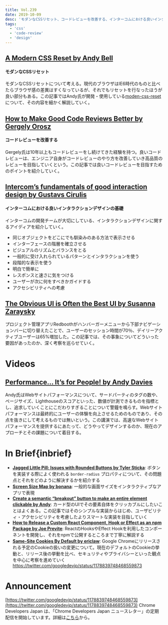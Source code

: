 ```yaml
---
title: Vol.239
date: 2019-10-09
desc: 'モダンなCSSリセット、コードレビューを改善する、インターコムにおける良いインタラクションデザインの基礎、ほか計10リンク'
tags:
  - 'css'
  - 'code-review'
  - 'design'
---
```


## [A Modern CSS Reset by Andy Bell](https://hankchizljaw.com/wrote/a-modern-css-reset/)

#### モダンなCSSリセット
モダンなCSSリセットについて考える。現代のブラウザはIE6時代のものと比べたらブラウザ感の差異はすくなっているが、それでもリセットを行なったほうが良い部分もある。この記事ではAndy氏が開発・使用している[moden-css-reset](https://www.npmjs.com/package/modern-css-reset)について、その内容を細かく解説していく。

## [How to Make Good Code Reviews Better by Gergely Orosz](https://stackoverflow.blog/2019/09/30/how-to-make-good-code-reviews-better/)

#### コードレビューを改善する
Gergely氏は10年以上もコードレビューをし続けてきた経験を持つ。良いコードレビューは、エンジニア自身がコードレビューのやり方を改善していき高品質のレビューを目指していくという。この記事では良いコードレビューを目指すためのポイントを紹介していく。

## [Intercom’s fundamentals of good interaction design by Gustavs Cirulis](https://www.intercom.com/blog/fundamentals-good-interaction-design)

#### インターコムにおける良いインタラクションデザインの基礎
インターコムの開発チームが大切にしている、インタラクションデザインに関するアイディアを紹介していく。

- 同じオブジェクトをどこにでも馴染みのある方法で表示させる
- インターフェースの階層を確立させる
- ビジュアルのリズムとバランスをとる
- 一般的に受け入れられているパターンとインタラクションを使う
- 段階的な表示を使う
- 明白で簡単に
- レスポンスと速さに気をつける
- ユーザーが次に何をすべきかガイドする
- アクセシビリティへの考慮

## [The Obvious UI is Often the Best UI by Susanna Zaraysky](https://medium.com/google-design/the-obvious-ui-is-often-the-best-ui-7a25597d79fd)

プロジェクト管理アプリRedboothがハンバーガーメニューから下部ナビゲーションバーに切り替えたことで、ユーザーのセッション時間が70％、デイリーアクティブユーザーは65%増加した。この記事では、その事象についてどういった要因があったのか、深く考察を巡らせていく。

# Videos

## [Performance… It’s for People! by Andy Davies](https://noti.st/andydavies/BmWljg/performance-its-for-people)

Andy氏はWebサイトパフォーマンスについて、サードパーティのタグの数や、ページサイズ、Lighthouseのスコアといった、数値が計測できるものを指標とし、追求していくことにこだわりすぎることについて警鐘を鳴らす。Webサイトパフォーマンスは最終的にユーザーの体験を向上させるためのものであり、その点を抜きにして考えるものでは無いという。この講演では、高速なWebサイトパフォーマンスを提供するにあたって、どうやってデザインするのか、現在のアプローチとその課題について着目する。

# In Brief{inbrief}
- [**Jagged Little Pill: Issues with Rounded Buttons by Tyler Sticka**](https://cloudfour.com/thinks/jagged-little-pill-issues-with-rounded-buttons/): ボタンを実装する際によく使われる `border-radius` プロパティについて、その問題点とそれをどのように解決するかを紹介する
- [**Screen Size Map by bonana**](https://www.screensizemap.com): 一般的な画面サイズをインタラクティブなアプリで表現
- [**Create a semantic “breakout” button to make an entire element clickable by Andy**](https://hankchizljaw.com/wrote/create-a-semantic-breakout-button-to-make-an-entire-element-clickable/): カード型のUIでその要素自体をクリッカブルにしたいことはよくある。この記事ではそのシンプルな実装からはじめ、ユーザビリティ・アクセシビリティを考慮したよりスマートな実装を目指していく
- [**How to Release a Custom React Component, Hook or Effect as an npm Package by Joe Previte**](https://www.twilio.com/blog/release-custom-react-component-hook-effect-npm-package): ReactのHooksやEffect Hookを利用したコンポーネントを開発し、それをnpmで公開するところまで丁寧に解説する
- [**Same-Site Cookies By Default by ericlaw**](https://textslashplain.com/2019/09/30/same-site-cookies-by-default/): Google Chromeにリリースされる予定のCookieの扱いの変更について。現在のデフォルトのCookieの挙動と、リリース後の挙動を比べ、セキュリティやプライバシーといった観点を中心に考察を進めていく
https://twitter.com/googledevjp/status/1178839748468559873

# Announcement

[https://twitter.com/googledevjp/status/1178839748468559873](https://twitter.com/googledevjp/status/1178839748468559873)
Chrome Developers Japan は、「Chrome Developers Japan ニュースレター」の定期配信を開始しています。詳細は[こちら](https://twitter.com/googledevjp/status/1178839748468559873)から。

